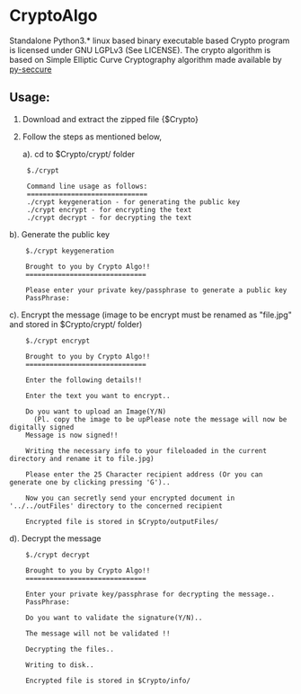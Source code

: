 # CryptoAlgo

Standalone Python3.* linux based binary executable based Crypto program is licensed under GNU LGPLv3 (See LICENSE). The crypto algorithm is based on Simple Elliptic Curve Cryptography algorithm made available by [py-seccure](https://github.com/bwesterb/py-seccure)

Usage:
----------

1. Download and extract the zipped file {$Crypto}
2. Follow the steps as mentioned below,

	a). cd to $Crypto/crypt/ folder
      
        $./crypt

        Command line usage as follows:
        ==============================
        ./crypt keygeneration - for generating the public key
        ./crypt encrypt - for encrypting the text
        ./crypt decrypt - for decrypting the text
  
  b). Generate the public key
        
        $./crypt keygeneration
          
        Brought to you by Crypto Algo!!
        ==============================
    
        Please enter your private key/passphrase to generate a public key
        PassPhrase:

 
  c). Encrypt the message (image to be encrypt must be renamed as "file.jpg" and stored in $Crypto/crypt/ folder)
    
        $./crypt encrypt
        
        Brought to you by Crypto Algo!!
        ==============================

        Enter the following details!!

        Enter the text you want to encrypt..
        
        Do you want to upload an Image(Y/N)  
          (Pl. copy the image to be upPlease note the message will now be digitally signed
        Message is now signed!!

        Writing the necessary info to your fileloaded in the current directory and rename it to file.jpg)
 
        Please enter the 25 Character recipient address (Or you can generate one by clicking pressing 'G')..
                
        Now you can secretly send your encrypted document in '../../outFiles' directory to the concerned recipient

        Encrypted file is stored in $Crypto/outputFiles/ 
  
  d). Decrypt the message
    
        $./crypt decrypt
        
        Brought to you by Crypto Algo!!
        ==============================
        
        Enter your private key/passphrase for decrypting the message..
        PassPhrase:
        
        Do you want to validate the signature(Y/N)..
        
        The message will not be validated !!

        Decrypting the files..

        Writing to disk..
        
        Encrypted file is stored in $Crypto/info/      
  
